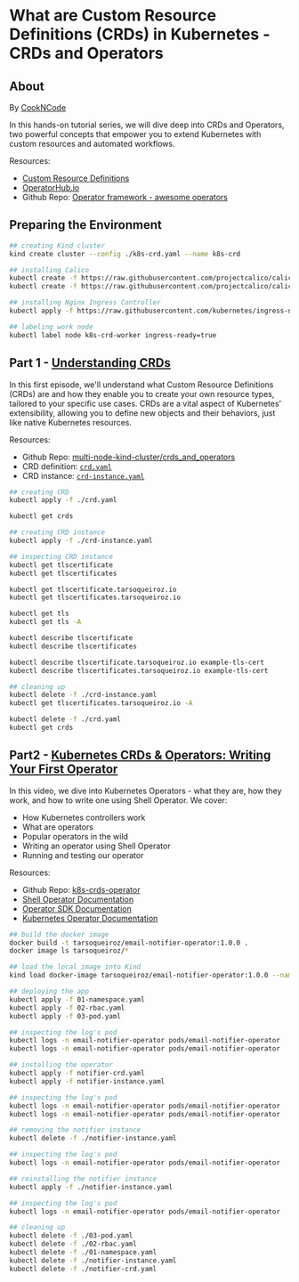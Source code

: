# What are Custom Resource Definitions (CRDs) in Kubernetes - CRDs and Operators

## About

By [CookNCode](https://www.youtube.com/@cookncode)

In this hands-on tutorial series, we will dive deep into CRDs and Operators, two powerful concepts that empower you to extend Kubernetes with custom resources and automated workflows.

Resources:

- [Custom Resource Definitions](https://kubernetes.io/docs/concepts/extend-kubernetes/api-extension/custom-resources/)
- [OperatorHub.io](https://operatorhub.io/)
- Github Repo: [Operator framework - awesome operators](https://github.com/operator-framework/awesome-operators)

## Preparing the Environment

```bash
## creating Kind cluster
kind create cluster --config ./k8s-crd.yaml --name k8s-crd

## installing Calico
kubectl create -f https://raw.githubusercontent.com/projectcalico/calico/v3.26.1/manifests/tigera-operator.yaml
kubectl create -f https://raw.githubusercontent.com/projectcalico/calico/v3.26.1/manifests/custom-resources.yaml

## installing Nginx Ingress Controller
kubectl apply -f https://raw.githubusercontent.com/kubernetes/ingress-nginx/main/deploy/static/provider/kind/deploy.yaml

## labeling work node
kubectl label node k8s-crd-worker ingress-ready=true
```

## Part 1 - [Understanding CRDs](https://www.youtube.com/watch?v=TScDYMym7LA)

In this first episode, we'll understand what Custom Resource Definitions (CRDs) are and how they enable you to create your own resource types, tailored to your specific use cases.
CRDs are a vital aspect of Kubernetes' extensibility, allowing you to define new objects and their behaviors, just like native Kubernetes resources.

Resources:

- Github Repo: [multi-node-kind-cluster/crds_and_operators](https://github.com/shabbirsaifee92/multi-node-kind-cluster)
- CRD definition: [`crd.yaml`](./crd.yaml)
- CRD instance: [`crd-instance.yaml`](./crd-instance.yaml)

```bash
## creating CRD
kubectl apply -f ./crd.yaml 

kubectl get crds

## creating CRD instance
kubectl apply -f ./crd-instance.yaml

## inspecting CRD instance
kubectl get tlscertificate
kubectl get tlscertificates

kubectl get tlscertificate.tarsoqueiroz.io
kubectl get tlscertificates.tarsoqueiroz.io

kubectl get tls
kubectl get tls -A

kubectl describe tlscertificate
kubectl describe tlscertificates

kubectl describe tlscertificate.tarsoqueiroz.io example-tls-cert
kubectl describe tlscertificates.tarsoqueiroz.io example-tls-cert

## cleaning up
kubectl delete -f ./crd-instance.yaml 
kubectl get tlscertificates.tarsoqueiroz.io -A

kubectl delete -f ./crd.yaml 
kubectl get crds
```

## Part2 - [Kubernetes CRDs & Operators: Writing Your First Operator](https://www.youtube.com/watch?v=5HJbyLppeZY)

In this video, we dive into Kubernetes Operators - what they are, how they work, and how to write one using Shell Operator. We cover:

- How Kubernetes controllers work
- What are operators
- Popular operators in the wild
- Writing an operator using Shell Operator
- Running and testing our operator

Resources:

- Github Repo: [k8s-crds-operator](https://github.com/shabbirsaifee92/k8s-crds-operator)
- [Shell Operator Documentation](https://github.com/flant/shell-operator)
- [Operator SDK Documentation](https://sdk.operatorframework.io/)
- [Kubernetes Operator Documentation](https://kubernetes.io/docs/concepts/extend-kubernetes/operator/)

```bash
## build the docker image
docker build -t tarsoqueiroz/email-notifier-operator:1.0.0 .
docker image ls tarsoqueiroz/*

## load the local image into Kind
kind load docker-image tarsoqueiroz/email-notifier-operator:1.0.0 --name k8s-crd

## deploying the app
kubectl apply -f 01-namespace.yaml 
kubectl apply -f 02-rbac.yaml 
kubectl apply -f 03-pod.yaml

## inspecting the log's pod
kubectl logs -n email-notifier-operator pods/email-notifier-operator 
kubectl logs -n email-notifier-operator pods/email-notifier-operator  | grep -ie "Logic triggered"

## installing the operator
kubectl apply -f notifier-crd.yaml 
kubectl apply -f notifier-instance.yaml 

## inspecting the log's pod
kubectl logs -n email-notifier-operator pods/email-notifier-operator 
kubectl logs -n email-notifier-operator pods/email-notifier-operator  | grep -ie "Logic triggered"

## removing the notifier instance
kubectl delete -f ./notifier-instance.yaml 

## inspecting the log's pod
kubectl logs -n email-notifier-operator pods/email-notifier-operator  | grep -ie "Logic triggered"

## reinstalling the notifier instance
kubectl apply -f ./notifier-instance.yaml 

## inspecting the log's pod
kubectl logs -n email-notifier-operator pods/email-notifier-operator  | grep -ie "Logic triggered"

## cleaning up
kubectl delete -f ./03-pod.yaml 
kubectl delete -f ./02-rbac.yaml 
kubectl delete -f ./01-namespace.yaml 
kubectl delete -f ./notifier-instance.yaml 
kubectl delete -f ./notifier-crd.yaml 
```
